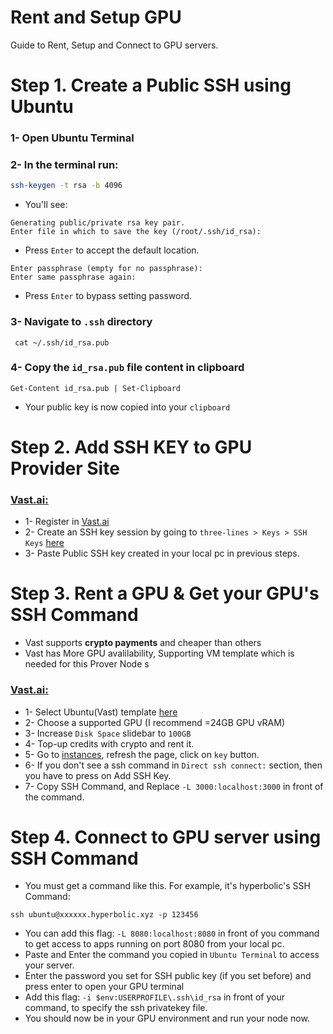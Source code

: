 # Rent and Setup GPU
Guide to Rent, Setup and Connect to GPU servers.

# Step 1. Create a Public SSH using Ubuntu
### 1- Open  Ubuntu Terminal


### 2- In the terminal run:
```bash
ssh-keygen -t rsa -b 4096
```
* You'll see:
```
Generating public/private rsa key pair.
Enter file in which to save the key (/root/.ssh/id_rsa):

```
* Press `Enter` to accept the default location.

```
Enter passphrase (empty for no passphrase): 
Enter same passphrase again: 
```
* Press `Enter` to bypass setting password.

### 3- Navigate to `.ssh` directory
```
 cat ~/.ssh/id_rsa.pub
```

### 4- Copy the `id_rsa.pub` file content in clipboard
```
Get-Content id_rsa.pub | Set-Clipboard
```
* Your public key is now copied into your `clipboard`

# Step 2. Add SSH KEY to GPU Provider Site
### [Vast.ai:]([https://cloud.vast.ai](https://cloud.vast.ai/?ref_id=62897&creator_id=62897&name=Ubuntu%2022.04%20VM)/) 
* 1- Register in [Vast.ai]([https://cloud.vast.ai/](https://cloud.vast.ai/?ref_id=62897&creator_id=62897&name=Ubuntu%2022.04%20VM))
* 2- Create an SSH key session by going to `three-lines > Keys > SSH Keys` [here](https://cloud.vast.ai/manage-keys/)
* 3- Paste Public SSH key created in your local pc in previous steps.


# Step 3. Rent a GPU & Get your GPU's SSH Command
* Vast  supports  **crypto payments** and cheaper than others
* Vast has  More GPU avalilability, Supporting VM template which is needed for this Prover Node
s

### [Vast.ai:]([https://cloud.vast.ai](https://cloud.vast.ai/?ref_id=62897&creator_id=62897&name=Ubuntu%2022.04%20VM)/)
* 1- Select Ubuntu(Vast) template [here]([https://cloud.vast.ai](https://cloud.vast.ai/?ref_id=62897&creator_id=62897&name=Ubuntu%2022.04%20VM)/)
* 2- Choose a supported GPU (I recommend =24GB GPU vRAM)
* 3- Increase `Disk Space` slidebar to `100GB`
* 4- Top-up credits with crypto and rent it.
* 5- Go to [instances](https://cloud.vast.ai/instances/), refresh the page, click on `key` button.
* 6- If you don't see a ssh command in `Direct ssh connect:` section, then you have to press on Add SSH Key.
* 7- Copy SSH Command, and Replace `-L 3000:localhost:3000` in front of the command.


# Step 4. Connect to GPU server using SSH Command
* You must get a command like this. For example, it's hyperbolic's SSH Command:
```
ssh ubuntu@xxxxxx.hyperbolic.xyz -p 123456
```
* You can add this flag: `-L 8080:localhost:8080` in front of you command to get access to apps running on port 8080 from your local pc.
* Paste and Enter the command you copied in `Ubuntu Terminal` to access your server.
* Enter the password you set for SSH public key (if you set before) and press enter to open your GPU terminal
* Add this flag: `-i $env:USERPROFILE\.ssh\id_rsa` in front of your command, to specify the ssh privatekey file.
* You should now be in your GPU environment and run your node now.
